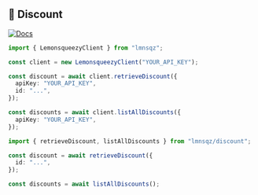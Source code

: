 ## 🔖 Discount

[![Docs](https://img.shields.io/badge/-Docs-blue.svg?style=for-the-badge)](https://docs.lemonsqueezy.com/api/discounts)

```typescript
import { LemonsqueezyClient } from "lmnsqz";

const client = new LemonsqueezyClient("YOUR_API_KEY");

const discount = await client.retrieveDiscount({
  apiKey: "YOUR_API_KEY",
  id: "...",
});

const discounts = await client.listAllDiscounts({
  apiKey: "YOUR_API_KEY",
});
```

```typescript
import { retrieveDiscount, listAllDiscounts } from "lmnsqz/discount";

const discount = await retrieveDiscount({
  id: "...",
});

const discounts = await listAllDiscounts();
```
